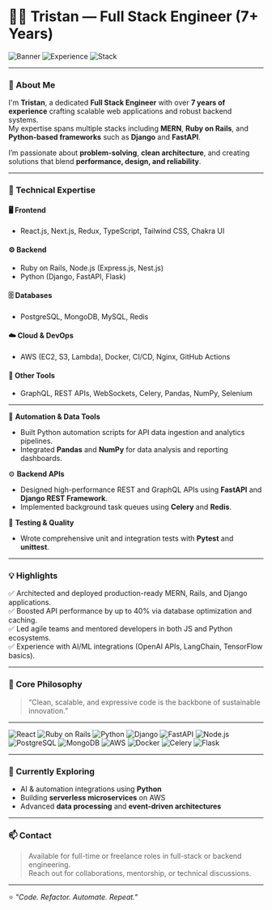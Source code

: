 # 👨‍💻 Tristan — Full Stack Engineer (7+ Years)

![Banner](https://img.shields.io/badge/Full%20Stack%20Engineer-Expert-blue?style=for-the-badge&logo=react)
![Experience](https://img.shields.io/badge/Experience-7%2B%20Years-success?style=for-the-badge&logo=clockify)
![Stack](https://img.shields.io/badge/Tech%20Stack-MERN%20%7C%20ROR%20%7C%20Python%20%7C%20Node.js%20%7C%20AWS-orange?style=for-the-badge&logo=stackshare)

---

### 🚀 About Me

I'm **Tristan**, a dedicated **Full Stack Engineer** with over **7 years of experience** crafting scalable web applications and robust backend systems.  
My expertise spans multiple stacks including **MERN**, **Ruby on Rails**, and **Python-based frameworks** such as **Django** and **FastAPI**.

I’m passionate about **problem-solving**, **clean architecture**, and creating solutions that blend **performance, design, and reliability**.

---

### 🧠 Technical Expertise

#### 🖥️ Frontend
- React.js, Next.js, Redux, TypeScript, Tailwind CSS, Chakra UI

#### ⚙️ Backend
- Ruby on Rails, Node.js (Express.js, Nest.js)
- Python (Django, FastAPI, Flask)

#### 🗄️ Databases
- PostgreSQL, MongoDB, MySQL, Redis

#### ☁️ Cloud & DevOps
- AWS (EC2, S3, Lambda), Docker, CI/CD, Nginx, GitHub Actions

#### 🧩 Other Tools
- GraphQL, REST APIs, WebSockets, Celery, Pandas, NumPy, Selenium

---


🐍 **Automation & Data Tools**  
- Built Python automation scripts for API data ingestion and analytics pipelines.  
- Integrated **Pandas** and **NumPy** for data analysis and reporting dashboards.  

⚙️ **Backend APIs**  
- Designed high-performance REST and GraphQL APIs using **FastAPI** and **Django REST Framework**.  
- Implemented background task queues using **Celery** and **Redis**.  

🧪 **Testing & Quality**  
- Wrote comprehensive unit and integration tests with **Pytest** and **unittest**.  

---

### 💡 Highlights

✅ Architected and deployed production-ready MERN, Rails, and Django applications.  
✅ Boosted API performance by up to 40% via database optimization and caching.  
✅ Led agile teams and mentored developers in both JS and Python ecosystems.  
✅ Experience with AI/ML integrations (OpenAI APIs, LangChain, TensorFlow basics).  

---

### 🧩 Core Philosophy

> “Clean, scalable, and expressive code is the backbone of sustainable innovation.”

---


![React](https://img.shields.io/badge/React-20232A?style=for-the-badge&logo=react&logoColor=61DAFB)
![Ruby on Rails](https://img.shields.io/badge/Ruby%20on%20Rails-CC0000?style=for-the-badge&logo=ruby-on-rails&logoColor=white)
![Python](https://img.shields.io/badge/Python-3776AB?style=for-the-badge&logo=python&logoColor=white)
![Django](https://img.shields.io/badge/Django-092E20?style=for-the-badge&logo=django&logoColor=white)
![FastAPI](https://img.shields.io/badge/FastAPI-009688?style=for-the-badge&logo=fastapi&logoColor=white)
![Node.js](https://img.shields.io/badge/Node.js-43853D?style=for-the-badge&logo=node-dot-js&logoColor=white)
![PostgreSQL](https://img.shields.io/badge/PostgreSQL-336791?style=for-the-badge&logo=postgresql&logoColor=white)
![MongoDB](https://img.shields.io/badge/MongoDB-4EA94B?style=for-the-badge&logo=mongodb&logoColor=white)
![AWS](https://img.shields.io/badge/AWS-232F3E?style=for-the-badge&logo=amazon-aws&logoColor=white)
![Docker](https://img.shields.io/badge/Docker-2496ED?style=for-the-badge&logo=docker&logoColor=white)
![Celery](https://img.shields.io/badge/Celery-37814A?style=for-the-badge&logo=celery&logoColor=white)
![Flask](https://img.shields.io/badge/Flask-000000?style=for-the-badge&logo=flask&logoColor=white)

---

### 🌱 Currently Exploring

- AI & automation integrations using **Python**  
- Building **serverless microservices** on AWS  
- Advanced **data processing** and **event-driven architectures**  

---

### 📫 Contact

> Available for full-time or freelance roles in full-stack or backend engineering.  
> Reach out for collaborations, mentorship, or technical discussions.

---

⭐ _"Code. Refactor. Automate. Repeat."_  

